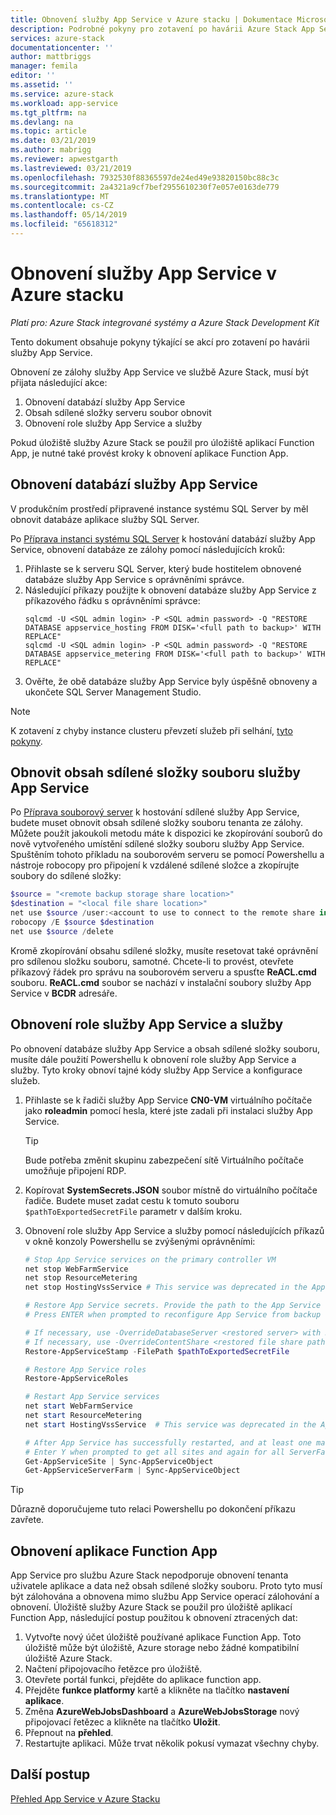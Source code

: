 ```yaml
---
title: Obnovení služby App Service v Azure stacku | Dokumentace Microsoftu
description: Podrobné pokyny pro zotavení po havárii Azure Stack App Service
services: azure-stack
documentationcenter: ''
author: mattbriggs
manager: femila
editor: ''
ms.assetid: ''
ms.service: azure-stack
ms.workload: app-service
ms.tgt_pltfrm: na
ms.devlang: na
ms.topic: article
ms.date: 03/21/2019
ms.author: mabrigg
ms.reviewer: apwestgarth
ms.lastreviewed: 03/21/2019
ms.openlocfilehash: 7932530f88365597de24ed49e93820150bc88c3c
ms.sourcegitcommit: 2a4321a9cf7bef2955610230f7e057e0163de779
ms.translationtype: MT
ms.contentlocale: cs-CZ
ms.lasthandoff: 05/14/2019
ms.locfileid: "65618312"
---
```

# <a name="recovery-of-app-service-on-azure-stack"></a>Obnovení služby App Service v Azure stacku

*Platí pro: Azure Stack integrované systémy a Azure Stack Development Kit*  

Tento dokument obsahuje pokyny týkající se akcí pro zotavení po havárii služby App Service.

Obnovení ze zálohy služby App Service ve službě Azure Stack, musí být přijata následující akce:
1.  Obnovení databází služby App Service
2.  Obsah sdílené složky serveru soubor obnovit
3.  Obnovení role služby App Service a služby

Pokud úložiště služby Azure Stack se použil pro úložiště aplikací Function App, je nutné také provést kroky k obnovení aplikace Function App.

## <a name="restore-the-app-service-databases"></a>Obnovení databází služby App Service
V produkčním prostředí připravené instance systému SQL Server by měl obnovit databáze aplikace služby SQL Server. 

Po [Příprava instanci systému SQL Server](azure-stack-app-service-before-you-get-started.md#prepare-the-sql-server-instance) k hostování databází služby App Service, obnovení databáze ze zálohy pomocí následujících kroků:

1. Přihlaste se k serveru SQL Server, který bude hostitelem obnovené databáze služby App Service s oprávněními správce.
2. Následující příkazy použijte k obnovení databáze služby App Service z příkazového řádku s oprávněními správce:
    ```dos
    sqlcmd -U <SQL admin login> -P <SQL admin password> -Q "RESTORE DATABASE appservice_hosting FROM DISK='<full path to backup>' WITH REPLACE"
    sqlcmd -U <SQL admin login> -P <SQL admin password> -Q "RESTORE DATABASE appservice_metering FROM DISK='<full path to backup>' WITH REPLACE"
    ```
3. Ověřte, že obě databáze služby App Service byly úspěšně obnoveny a ukončete SQL Server Management Studio.

> [!NOTE]
> K zotavení z chyby instance clusteru převzetí služeb při selhání, [tyto pokyny](https://docs.microsoft.com/sql/sql-server/failover-clusters/windows/recover-from-failover-cluster-instance-failure?view=sql-server-2017). 

## <a name="restore-the-app-service-file-share-content"></a>Obnovit obsah sdílené složky souboru služby App Service
Po [Příprava souborový server](azure-stack-app-service-before-you-get-started.md#prepare-the-file-server) k hostování sdílené služby App Service, budete muset obnovit obsah sdílené složky souboru tenanta ze zálohy. Můžete použít jakoukoli metodu máte k dispozici ke zkopírování souborů do nově vytvořeného umístění sdílené složky souboru služby App Service. Spuštěním tohoto příkladu na souborovém serveru se pomocí Powershellu a nástroje robocopy pro připojení k vzdálené sdílené složce a zkopírujte soubory do sdílené složky:

```powershell
$source = "<remote backup storage share location>"
$destination = "<local file share location>"
net use $source /user:<account to use to connect to the remote share in the format of domain\username> *
robocopy /E $source $destination
net use $source /delete
```

Kromě zkopírování obsahu sdílené složky, musíte resetovat také oprávnění pro sdílenou složku souboru, samotné. Chcete-li to provést, otevřete příkazový řádek pro správu na souborovém serveru a spusťte **ReACL.cmd** souboru. **ReACL.cmd** soubor se nachází v instalační soubory služby App Service v **BCDR** adresáře.

## <a name="restore-app-service-roles-and-services"></a>Obnovení role služby App Service a služby
Po obnovení databáze služby App Service a obsah sdílené složky souboru, musíte dále použití Powershellu k obnovení role služby App Service a služby. Tyto kroky obnoví tajné kódy služby App Service a konfigurace služeb.  

1. Přihlaste se k řadiči služby App Service **CN0-VM** virtuálního počítače jako **roleadmin** pomocí hesla, které jste zadali při instalaci služby App Service. 
    > [!TIP]
    > Bude potřeba změnit skupinu zabezpečení sítě Virtuálního počítače umožňuje připojení RDP. 
2. Kopírovat **SystemSecrets.JSON** soubor místně do virtuálního počítače řadiče. Budete muset zadat cestu k tomuto souboru `$pathToExportedSecretFile` parametr v dalším kroku. 
3. Obnovení role služby App Service a služby pomocí následujících příkazů v okně konzoly Powershellu se zvýšenými oprávněními:

    ```powershell
    # Stop App Service services on the primary controller VM
    net stop WebFarmService
    net stop ResourceMetering
    net stop HostingVssService # This service was deprecated in the App Service 1.5 release and is not required after the App Service 1.4 release.

    # Restore App Service secrets. Provide the path to the App Service secrets file copied from backup. For example, C:\temp\SystemSecrets.json.
    # Press ENTER when prompted to reconfigure App Service from backup 

    # If necessary, use -OverrideDatabaseServer <restored server> with Restore-AppServiceStamp when the restored database server has a different address than backed-up deployment.
    # If necessary, use -OverrideContentShare <restored file share path> with Restore-AppServiceStamp when the restored file share has a different path from backed-up deployment.
    Restore-AppServiceStamp -FilePath $pathToExportedSecretFile 

    # Restore App Service roles
    Restore-AppServiceRoles

    # Restart App Service services
    net start WebFarmService
    net start ResourceMetering
    net start HostingVssService  # This service was deprecated in the App Service 1.5 release and is not required after the App Service 1.4 release.

    # After App Service has successfully restarted, and at least one management server is in ready state, synchronize App Service objects to complete the restore
    # Enter Y when prompted to get all sites and again for all ServerFarm entities.
    Get-AppServiceSite | Sync-AppServiceObject
    Get-AppServiceServerFarm | Sync-AppServiceObject
    ```

> [!TIP]
> Důrazně doporučujeme tuto relaci Powershellu po dokončení příkazu zavřete.

## <a name="restore-function-apps"></a>Obnovení aplikace Function App 
App Service pro službu Azure Stack nepodporuje obnovení tenanta uživatele aplikace a data než obsah sdílené složky souboru. Proto tyto musí být zálohována a obnovena mimo službu App Service operací zálohování a obnovení. Úložiště služby Azure Stack se použil pro úložiště aplikací Function App, následující postup použitou k obnovení ztracených dat:

1. Vytvořte nový účet úložiště používané aplikace Function App. Toto úložiště může být úložiště, Azure storage nebo žádné kompatibilní úložiště Azure Stack.
2. Načtení připojovacího řetězce pro úložiště.
3. Otevřete portál funkci, přejděte do aplikace function app.
4. Přejděte **funkce platformy** kartě a klikněte na tlačítko **nastavení aplikace**.
5. Změna **AzureWebJobsDashboard** a **AzureWebJobsStorage** nový připojovací řetězec a klikněte na tlačítko **Uložit**.
6. Přepnout na **přehled**.
7. Restartujte aplikaci. Může trvat několik pokusí vymazat všechny chyby.

## <a name="next-steps"></a>Další postup
[Přehled App Service v Azure Stacku](azure-stack-app-service-overview.md)